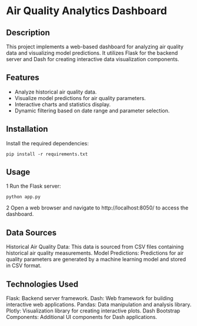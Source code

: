 # Air Quality Analytics Dashboard

## Description

This project implements a web-based dashboard for analyzing air quality data and visualizing model predictions. It utilizes Flask for the backend server and Dash for creating interactive data visualization components.

## Features
- Analyze historical air quality data.
- Visualize model predictions for air quality parameters.
- Interactive charts and statistics display.
- Dynamic filtering based on date range and parameter selection.

## Installation

Install the required dependencies:
```
pip install -r requirements.txt
```

## Usage
1 Run the Flask server:
```
python app.py
```
2 Open a web browser and navigate to http://localhost:8050/ to access the dashboard.

## Data Sources

Historical Air Quality Data: This data is sourced from CSV files containing historical air quality measurements.
Model Predictions: Predictions for air quality parameters are generated by a machine learning model and stored in CSV format.

## Technologies Used

Flask: Backend server framework.
Dash: Web framework for building interactive web applications.
Pandas: Data manipulation and analysis library.
Plotly: Visualization library for creating interactive plots.
Dash Bootstrap Components: Additional UI components for Dash applications.
